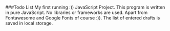 ###Todo List
My first running :)) JavaScript Project. This program is written in pure JavaScript. No libraries or frameworks are used. Apart from Fontawesome and Google Fonts of course :)). The list of entered drafts is saved in local storage.